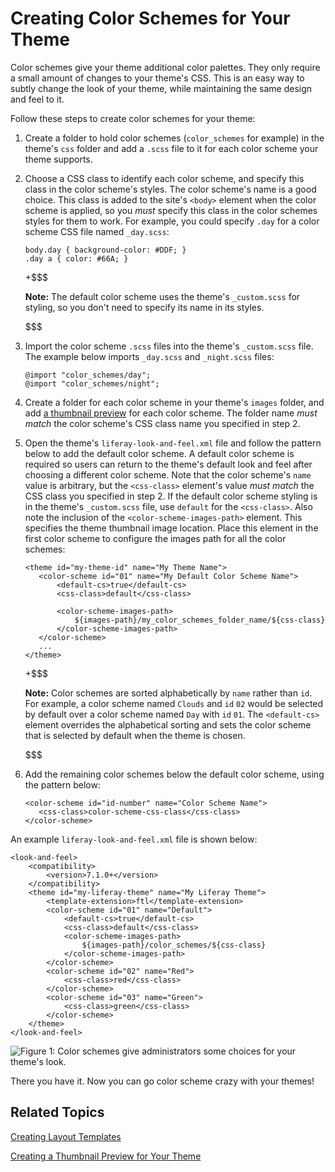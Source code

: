 # Creating Color Schemes for Your Theme [](id=creating-color-schemes-for-your-theme)

Color schemes give your theme additional color palettes. They only require
a small amount of changes to your theme's CSS. This is an easy way to subtly
change the look of your theme, while maintaining the same design and feel to it.

Follow these steps to create color schemes for your theme:

1.  Create a folder to hold color schemes (`color_schemes` for example) in the 
    theme's `css` folder and add a `.scss` file to it for each color scheme your 
    theme supports. 
 
2.  Choose a CSS class to identify each color scheme, and specify this class in 
    the color scheme's styles. The color scheme's name is a good choice. This 
    class is added to the site's `<body>` element when the color scheme is 
    applied, so you *must* specify this class in the color schemes styles for 
    them to work. For example, you could specify `.day` for a color scheme CSS 
    file named `_day.scss`: 

        body.day { background-color: #DDF; }
        .day a { color: #66A; }

    +$$$
 
    **Note:** The default color scheme uses the theme's `_custom.scss` for
    styling, so you don't need to specify its name in its styles.
 
    $$$

3.  Import the color scheme `.scss` files into the theme's `_custom.scss` file. 
    The example below imports `_day.scss` and `_night.scss` files:

        @import "color_schemes/day";
        @import "color_schemes/night";

4.  Create a folder for each color scheme in your theme's `images` folder, and 
    add 
    [a thumbnail preview](/develop/tutorials/-/knowledge_base/7-1/creating-a-thumbnail-preview-for-your-theme) 
    for each color scheme. The folder name *must match* the color scheme's CSS 
    class name you specified in step 2.

5.  Open the theme's `liferay-look-and-feel.xml` file and follow the pattern 
    below to add the default color scheme. A default color scheme is required so 
    users can return to the theme's default look and feel after choosing a 
    different color scheme. Note that the color scheme's `name` value is 
    arbitrary, but the `<css-class>` element's value *must match* the CSS 
    class you specified in step 2. If the default color scheme styling is in the 
    theme's `_custom.scss` file, use `default` for the `<css-class>`. Also note 
    the inclusion of the `<color-scheme-images-path>` element. This specifies 
    the theme thumbnail image location. Place this element in the first color 
    scheme to configure the images path for all the color schemes:

        <theme id="my-theme-id" name="My Theme Name">
           <color-scheme id="01" name="My Default Color Scheme Name">
               <default-cs>true</default-cs>
               <css-class>default</css-class>
               
               <color-scheme-images-path>
                   ${images-path}/my_color_schemes_folder_name/${css-class}
               </color-scheme-images-path>
           </color-scheme>
           ...
        </theme>
 
    +$$$
 
    **Note:** Color schemes are sorted alphabetically by `name` rather than `id`. 
    For example, a color scheme named `Clouds` and `id` `02` would be selected 
    by default over a color scheme named `Day` with `id` `01`. The 
    `<default-cs>` element overrides the alphabetical sorting and sets the color 
    scheme that is selected by default when the theme is chosen. 
 
    $$$ 
 
6.  Add the remaining color schemes below the default color scheme, using the 
    pattern below:
 
        <color-scheme id="id-number" name="Color Scheme Name">
           <css-class>color-scheme-css-class</css-class>
        </color-scheme>

An example `liferay-look-and-feel.xml` file is shown below:

    <look-and-feel>
    	<compatibility>
    		<version>7.1.0+</version>
    	</compatibility>
    	<theme id="my-liferay-theme" name="My Liferay Theme">
    		<template-extension>ftl</template-extension>
    		<color-scheme id="01" name="Default">
    			<default-cs>true</default-cs>
    			<css-class>default</css-class>
    			<color-scheme-images-path>
    				${images-path}/color_schemes/${css-class}
    			</color-scheme-images-path>
    		</color-scheme>
    		<color-scheme id="02" name="Red">
    			<css-class>red</css-class>
    		</color-scheme>
    		<color-scheme id="03" name="Green">
    			<css-class>green</css-class>
    		</color-scheme>
    	</theme>
    </look-and-feel>

![Figure 1: Color schemes give administrators some choices for your theme's look.](../../../../images/theme-dev-color-schemes.png)

There you have it. Now you can go color scheme crazy with your themes!

## Related Topics [](id=related-topics)

[Creating Layout Templates](/develop/tutorials/-/knowledge_base/7-1/creating-layout-templates-with-the-themes-generator)

[Creating a Thumbnail Preview for Your Theme](/develop/tutorials/-/knowledge_base/7-1/creating-a-thumbnail-preview-for-your-theme)
